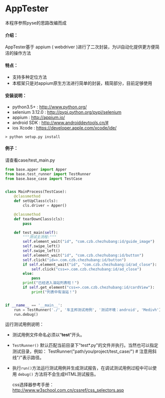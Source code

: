 # AppTester
本程序参照pyse的思路改编而成

#### 介绍：
AppTester基于 appium ( webdriver )进行了二次封装，为UI自动化提供更方便简洁的操作方法

#### 特点：
* 支持多种定位方法
* 本框架只是对appium原生方法进行简单的封装，精简部分，目前足够使用

#### 安装说明：
* python3.5+ : http://www.python.org/
* selenium 3.12.0 : http://pypi.python.org/pypi/selenium
* appium : http://appium.io/
* android SDK : http://www.androiddevtools.cn/#
* ios Xcode : https://developer.apple.com/xcode/ide/

```
> python setup.py install
```

#### 例子：
请查看case/test_main.py

```python
from base.apper import Apper
from base.test_runner import TestRunner
from base.base_case import TestCase


class MainProcess(TestCase):
    @classmethod
    def setUpClass(cls):
        cls.driver = Apper()

    @classmethod
    def tearDownClass(cls):
        pass

    def test_main(self):
        """测试主流程:"""
        self.element_wait("id", "com.czb.chezhubang:id/guide_image")
        self.swipe_left()
        self.swipe_left()
        self.element_wait("id", "com.czb.chezhubang:id/button")
        self.click("id=>.com.czb.chezhubang:id/button")
        if self.element_wait("id", "com.czb.chezhubang:id/ad_close"):
            self.click("css=>.com.czb.chezhubang:id/ad_close")
        else:
            pass
        print("已经进入油站列表啦！")
        if self.get_element("css=>.com.czb.chezhubang:id/cardView"):
            print("列表中有油站！")


if __name__ == '__main__':
    run = TestRunner('./', '车主邦测试用例', '测试环境：android', 'Medivh')
    run.debug()
```

运行测试用例说明：
* 测试用例文件命名必须以“__test__”开头。
* `TestRunner()` 默认匹配当前目录下"test*.py"的文件并执行。当然也可以指定测试目录，例如：
TestRunner("path/you/project/test_case/")  # 注意用斜线"/"表示路径。
* 执行`run()`方法运行测试用例并生成测试报告，在调试测试用例过程中可以使用 `debug()` 方法将不会生成HTML测试报告。


  css选择器参考手册：
  http://www.w3school.com.cn/cssref/css_selectors.asp